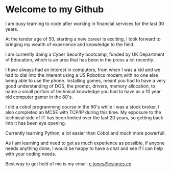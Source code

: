 # Welcome to my Github

I am busy learning to code after working in financial services for the last 30 years.

At the tender age of 50, starting a new career is exciting, I look forward to bringing my 
wealth of experience and knowledge to the field.

I am currently doing a Cyber Security bootcamp, funded by UK Department of Education, which 
is an area that has been in the press a lot recently.

I have always had an interest in computers, from when I was a kid and we had to dial into the 
interent using a US Robotics modem,with no one else being able to use the phone. Installing games,
meant you had to have a very good understanding of DOS, the prompt, drivers, memory allocation, 
to name a small portion of technical knowledge you had to have as a 10 year old computer gamer in the 80's.

I did a cobol programming course in the 90's while I was a stock broker, I also completed an MCSE
with TCP/IP during this time. My exposure to the technical side of IT has been limited over the last 20 
years, so getting back into it has been eye opening.

Currently learning Python, a lot easier than Cobol and much more powerfull. 

As I am learning and need to get as much experience as possible, if anyone needs anything done, 
I would be happy to have a chat and see if I can help with your coding needs. 

Best way to get hold of me is my email: [c.jones@csjones.co](mailto:c.jones@csjones.co)




